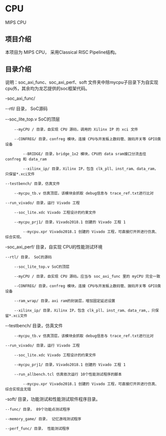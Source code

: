 # CPU

MIPS CPU

## 项目介绍

本项目为 MIPS CPU， 采用Classical RISC Pipeline结构。

## 目录介绍

说明：soc_axi_func、soc_axi_perf、soft 文件夹中除mycpu子目录下为自实现cpu外，其余均为龙芯提供的soc框架代码。

-soc_axi_func/ 

   --rtl/ 目录， SoC源码

   --soc_lite_top.v SoC的顶层
    
        --myCPU / 目录，自实现 CPU 源码，调用的 Xilinx IP 的 xci 文件 

        --CONFREG/ 目录，confreg 模块，连接 CPU与开发板上数码管、拨码开关等 GPIO类设备 

            --BRIDGE/ 目录，bridge_1x2 模块，CPU的 data sram接口分流去往 confreg 和 data_ram 

            --xilinx_ip/ 目录，Xilinx IP，包含 clk_pll、inst_ram、data_ram，只保留*.xci文件 

    --testbench/ 目录，仿真文件

        --mycpu_tb.v 仿真顶层，该模块会抓取 debug信息与 trace_ref.txt进行比对 

    --run_vivado/ 目录，运行 Vivado 工程 

        --soc_lite.xdc Vivado 工程设计的约束文件 

        --mycpu_prj1/ 目录，Vivado2018.1 创建的 Vivado 工程 1 

            --mycpu.xpr Vivado2018.1 创建的 Vivado 工程，可直接打开并进行仿真、综合实现。




-soc_axi_perf/ 目录，自实现 CPU的性能测试环境

    --rtl/ 目录， SoC的源码

        --soc_lite_top.v SoC的顶层

        --myCPU / 目录，自实现 CPU 源码。应当与 soc_axi_func 里的 myCPU 完全一致 

        --CONFREG/ 目录，confreg 模块，连接 CPU与开发板上数码管、拨码开关等 GPIO类设备 

        --ram_wrap/ 目录，axi ram的封装层，增加固定延迟设置 

        --xilinx_ip/ 目录，Xilinx IP，包含 clk_pll、inst_ram、data_ram,，只保留*.xci文件 

--testbench/ 目录，仿真文件
    
        --mycpu_tb.v 仿真顶层，该模块会抓取 debug信息与 trace_ref.txt进行比对 

    --run_vivado/ 目录，运行 Vivado 工程 

        --soc_lite.xdc Vivado 工程设计的约束文件 

        --mycpu_prj1/ 目录，Vivado2018.1 创建的 Vivado 工程 1 

        --run_allbench.tcl 仿真依次运行 10个性能测试程序的脚本

            --mycpu.xpr Vivado2018.1 创建的 Vivado 工程，可直接打开并进行仿真、综合实现且无错




-soft/ 目录，功能测试和性能测试软件程序目录。

    --func/ 目录， 89个功能点测试程序

    --memory_game/ 目录， 记忆游戏测试程序

    --perf_func/ 目录， 性能测试程序 

